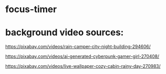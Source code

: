 # focus-timer

# background video sources:

https://pixabay.com/videos/rain-camper-city-night-building-294606/

https://pixabay.com/videos/ai-generated-cyberpunk-gamer-girl-270408/

https://pixabay.com/videos/live-wallpaper-cozy-cabin-rainy-day-270983/
